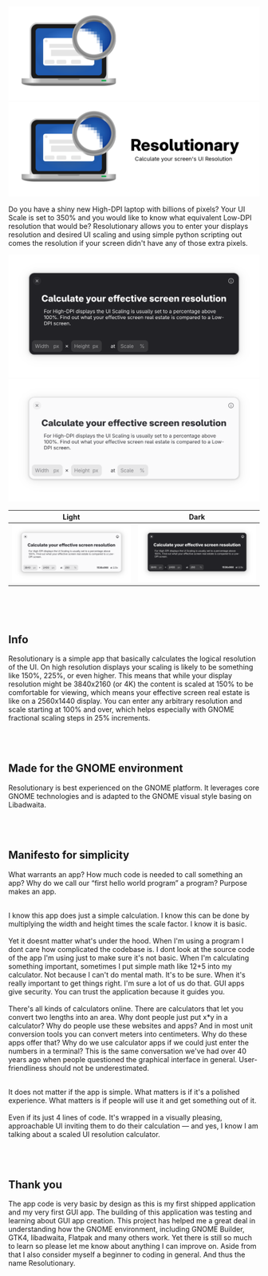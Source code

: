 
![Hero Dark](https://github.com/heidefinnischen/resolutionary/blob/3f3c5dd4aca5f49327dba2b959504f609060c8f3/data/resources/hero-dark.png#gh-dark-mode-only)
![Hero Light](https://github.com/heidefinnischen/resolutionary/blob/3f3c5dd4aca5f49327dba2b959504f609060c8f3/data/resources/hero-light.png#gh-light-mode-only)


Do you have a shiny new High-DPI laptop with billions of pixels? Your UI Scale is set to 350% and you would like to know what equivalent Low-DPI resolution that would be? Resolutionary allows you to enter your displays resolution and desired UI scaling and using simple python scripting out comes the resolution if your screen didn't have any of those extra pixels.

![Preview Dark](https://github.com/heidefinnischen/resolutionary/blob/239a8ceb59640c2689fa2409b7861c415ef95ebe/data/screenshots/start-dark.png#gh-dark-mode-only)
![Preview Light](https://github.com/heidefinnischen/resolutionary/blob/239a8ceb59640c2689fa2409b7861c415ef95ebe/data/screenshots/start-light.png#gh-light-mode-only)

Light | Dark
:-:|:--:
<img src="https://github.com/heidefinnischen/resolutionary/blob/239a8ceb59640c2689fa2409b7861c415ef95ebe/data/screenshots/sample-light.png" width="550" /> | <img src="https://github.com/heidefinnischen/resolutionary/blob/239a8ceb59640c2689fa2409b7861c415ef95ebe/data/screenshots/sample-dark.png" width="550" />

<br><br><br>

<h2> Info </h2>
Resolutionary is a simple app that basically calculates the logical resolution of the UI. On high resolution displays your scaling is likely to be something like 150%, 225%, or even higher. This means that while your display resolution might be 3840x2160 (or 4K) the content is scaled at 150% to be comfortable for viewing, which means your effective screen real estate is like on a 2560x1440 display. You can enter any arbitrary resolution and scale starting at 100% and over, which helps especially with GNOME fractional scaling steps in 25% increments. 
<br><br><br><br>

<h2> Made for the GNOME environment </h2>
Resolutionary is best experienced on the GNOME platform. It leverages core GNOME technologies and is adapted to the GNOME visual style basing on Libadwaita.
<br><br><br><br>

<h2>Manifesto for simplicity</h2>
What warrants an app? How much code is needed to call something an app? Why do we call our “first hello world program” a program? Purpose makes an app.<br><br>

I know this app does just a simple calculation. I know this can be done by multiplying the width and height times the scale factor. I know it is basic.<br><br>
Yet it doesnt matter what's under the hood. When I'm using a program I dont care how complicated the codebase is. I dont look at the source code of the app I'm using just to make sure it's not basic. When I'm calculating something important, sometimes I put simple math like 12+5 into my calculator. Not because I can't do mental math. It's to be sure. When it's really important to get things right. I'm sure a lot of us do that. GUI apps give security. You can trust the application because it guides you.<br><br>
There's all kinds of calculators online. There are calculators that let you convert two lengths into an area. Why dont people just put x*y in a calculator? Why do people use these websites and apps? And in most unit conversion tools you can convert meters into centimeters. Why do these apps offer that? Why do we use calculator apps if we could just enter the numbers in a terminal? This is the same conversation we've had over 40 years ago when people questioned the graphical interface in general. User-friendliness should not be underestimated.<br><br>

It does not matter if the app is simple. What matters is if it's a polished experience. What matters is if people will use it and get something out of it.<br><br>
Even if its just 4 lines of code. It's wrapped in a visually pleasing, approachable UI inviting them to do their calculation — and yes, I know I am talking about a scaled UI resolution calculator.
<br><br><br><br>


<h2> Thank you </h2>
The app code is very basic by design as this is my first shipped application and my very first GUI app. The building of this application was testing and learning about GUI app creation. This project has helped me a great deal in understanding how the GNOME environment, including GNOME Builder, GTK4, libadwaita, Flatpak and many others work. Yet there is still so much to learn so please let me know about anything I can improve on. Aside from that I also consider myself a beginner to coding in general. And thus the name Resolutionary. 
<br><br><br><br>
